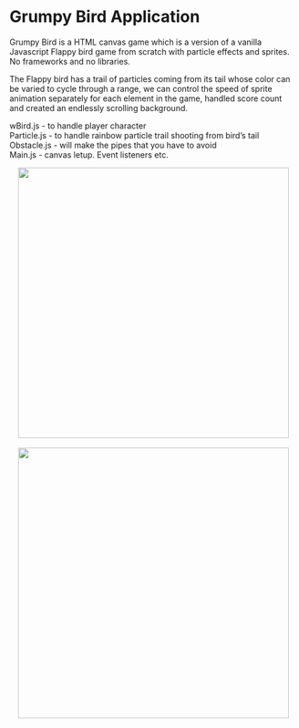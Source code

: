 # Grumpy Bird Application

Grumpy Bird is a HTML canvas game which is a version of a vanilla Javascript Flappy bird game from scratch with particle effects and sprites. No frameworks and no libraries. 

The Flappy bird has a trail of particles coming from its tail whose color can be varied to cycle through a range, we can control the speed of sprite animation separately for each element in the game, handled score count and created an endlessly scrolling background.

wBird.js - to handle player character\
Particle.js - to handle rainbow particle trail shooting from bird’s tail\
Obstacle.js - will make the pipes that you have to avoid\
Main.js - canvas letup. Event listeners etc. 





<p align="center">
  <img src="https://github.com/rishikadwarak/Grumpy-bird/blob/master/pics/pic1.png" width="475" />         
  <img src="https://github.com/rishikadwarak/Grumpy-bird/blob/master/pics/pic2.png" width="475" />         
</p>
